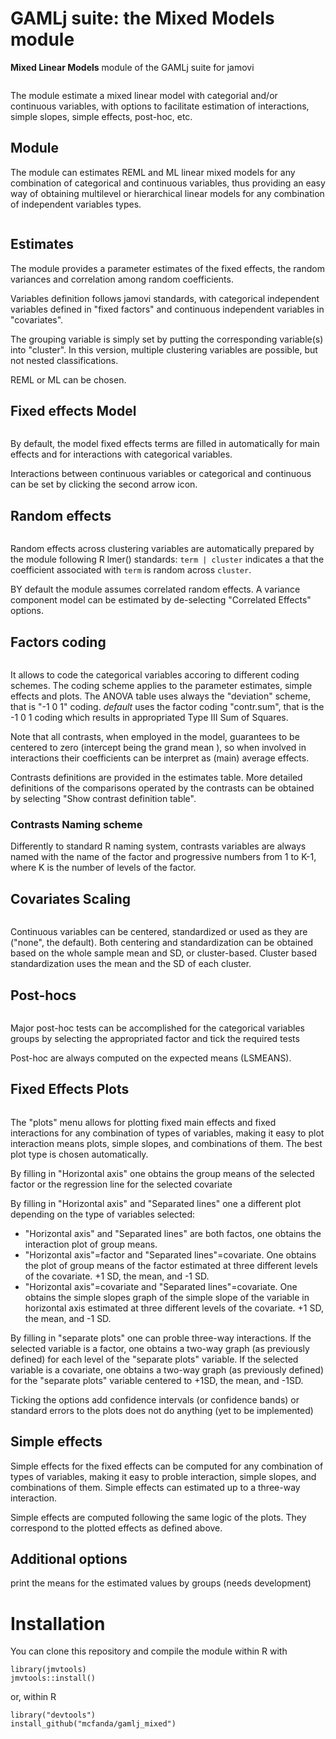 # GAMLj suite: the Mixed Models module

**Mixed Linear Models** module of the GAMLj suite for jamovi

<img src="i1.png" class="img-responsive" alt="">

The module estimate a mixed linear model with categorial and/or continuous variables, with options to facilitate estimation of interactions, simple slopes, simple effects, post-hoc, etc.

## Module
The module can estimates REML and ML linear mixed models for any combination of categorical and continuous variables, thus providing an easy way of obtaining multilevel or hierarchical linear models for any combination of independent variables types.

<img src="i2.png" class="img-responsive" alt="">


## Estimates
The module provides a parameter estimates of the fixed effects, the random variances and correlation among random coefficients.

Variables definition follows jamovi standards, with categorical independent variables defined in "fixed factors" and continuous independent variables in "covariates".

The grouping variable is simply set by putting the corresponding variable(s) into "cluster". In this version, multiple clustering variables are possible, but not nested classifications. 

REML or ML can be chosen.

## Fixed effects Model 
<img src="i3.png" class="img-responsive" alt="">

By default, the model fixed effects terms are filled in automatically for main effects and for interactions with categorical variables. 

Interactions between continuous variables or categorical and continuous can be set by clicking the second arrow icon.

## Random effects

<img src="i4.png" class="img-responsive" alt="">

Random effects across clustering variables are automatically prepared by the module following R lmer() standards: `term | cluster` indicates a that the coefficient associated with `term` is random across `cluster`. 

BY default the module assumes correlated random effects. A variance component model can be estimated by de-selecting "Correlated Effects" options.

## Factors coding
<img src="i6.png" class="img-responsive" alt="">

It allows to code the categorical variables accoring to different coding schemes. The coding scheme applies to the parameter estimates, simple effects and plots. The ANOVA table uses always the "deviation" scheme, that is "-1 0 1" coding. _default_ uses the factor coding "contr.sum", that is the -1 0 1 coding which results in appropriated Type III Sum of Squares.

Note that all contrasts, when employed in the model, guarantees to be centered to zero (intercept being the grand mean ), so when involved in interactions their coefficients can be interpret as (main) average effects.

Contrasts definitions are provided in the estimates table. More detailed definitions of the comparisons operated by the contrasts can be obtained by selecting "Show contrast definition table". 

### Contrasts Naming scheme

Differently to standard R naming system, contrasts variables are always named with the name of the factor and progressive numbers from 1 to K-1, where K is the number of levels of the factor.

## Covariates Scaling
<img src="i6.png" class="img-responsive" alt="">

Continuous variables can be centered, standardized or used as they are ("none", the default). Both centering and standardization can be obtained based on the whole sample mean and SD, or cluster-based. Cluster based standardization uses the mean and the SD of each cluster.


## Post-hocs
<img src="i8a.png" class="img-responsive" alt="">

Major post-hoc tests can be accomplished for the categorical variables groups by selecting the appropriated factor and tick the required tests

Post-hoc are always computed on the expected means (LSMEANS). 

## Fixed Effects Plots
<img src="i9.png" class="img-responsive" alt="">

The "plots" menu allows for plotting  fixed main effects and fixed interactions for any combination of types of variables, 
making it easy to plot interaction means plots, simple slopes, and combinations of them. The best plot type is chosen automatically.

By filling in "Horizontal axis" one obtains the group means of the selected factor or the regression line for the selected covariate

By filling in "Horizontal axis" and "Separated lines" one a different plot depending on the type of variables selected:
  - "Horizontal axis" and "Separated lines" are both factos, one obtains the interaction plot of group means.
  - "Horizontal axis"=factor and "Separated lines"=covariate. One obtains the plot of group means of the factor estimated at three different levels of the covariate. +1 SD, the mean, and -1 SD.
  - "Horizontal axis"=covariate and "Separated lines"=covariate. One obtains the simple slopes graph of the simple slope of the variable in horizontal axis estimated at three different levels of the covariate. +1 SD, the mean, and -1 SD.
  
By filling in "separate plots" one can proble three-way interactions. If the selected variable is a factor, one obtains a two-way graph (as previously defined) for each level of the "separate plots" variable. If the selected variable is a covariate, one obtains a two-way graph (as previously defined) for the "separate plots" variable centered to +1SD, the mean, and -1SD.

Ticking the options add confidence intervals (or confidence bands) or standard errors to the plots does not do anything (yet to be implemented)

## Simple effects
Simple effects for the fixed effects can be computed for any combination of types of variables, 
making it easy to proble interaction, simple slopes, and combinations of them. 
Simple effects can estimated  up to a three-way interaction.

Simple effects are computed following the same logic of the plots. They correspond to the plotted effects as defined above.

## Additional options

print the means for the estimated values by groups (needs development)

# Installation

You can clone this repository and compile the module within R with 

```
library(jmvtools)
jmvtools::install()

```

or, within R

```
library("devtools")
install_github("mcfanda/gamlj_mixed")

````

